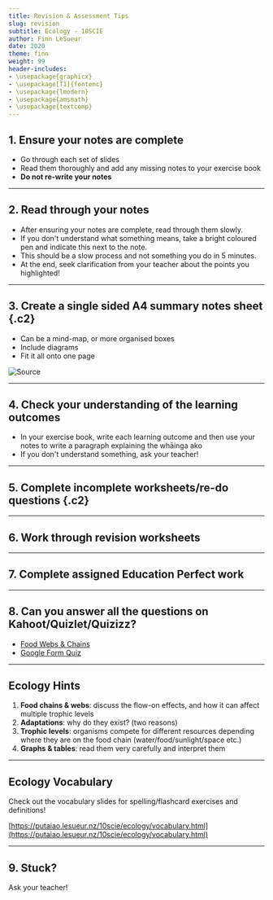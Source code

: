 ```yaml
---
title: Revision & Assessment Tips
slug: revision
subtitle: Ecology - 10SCIE
author: Finn LeSueur
date: 2020
theme: finn
weight: 99
header-includes:
- \usepackage{graphicx}
- \usepackage[T1]{fontenc}
- \usepackage{lmodern}
- \usepackage{amsmath}
- \usepackage{textcomp}
---
```


## 1. Ensure your notes are complete

- Go through each set of slides
- Read them thoroughly and add any missing notes to your exercise book
- __Do not re-write your notes__

---

## 2. Read through your notes

- After ensuring your notes are complete, read through them slowly.
- If you don't understand what something means, take a bright coloured pen and indicate this next to the note.
- This should be a slow process and not something you do in 5 minutes.
- At the end, seek clarification from your teacher about the points you highlighted!

---

## 3. Create a single sided A4 summary notes sheet {.c2}

- Can be a mind-map, or more organised boxes
- Include diagrams
- Fit it all onto one page

![[Source](https://www.deviantart.com/jocarra/art/BIOL-200-Cheat-Sheet-1-13041387)](https://images-wixmp-ed30a86b8c4ca887773594c2.wixmp.com/f/28e91a28-4b16-4080-8220-378c64726ec1/d7risr-d482027f-b39e-400c-9484-16e869c92e82.jpg?token=eyJ0eXAiOiJKV1QiLCJhbGciOiJIUzI1NiJ9.eyJzdWIiOiJ1cm46YXBwOiIsImlzcyI6InVybjphcHA6Iiwib2JqIjpbW3sicGF0aCI6IlwvZlwvMjhlOTFhMjgtNGIxNi00MDgwLTgyMjAtMzc4YzY0NzI2ZWMxXC9kN3Jpc3ItZDQ4MjAyN2YtYjM5ZS00MDBjLTk0ODQtMTZlODY5YzkyZTgyLmpwZyJ9XV0sImF1ZCI6WyJ1cm46c2VydmljZTpmaWxlLmRvd25sb2FkIl19.7_qYzMCkhLndN67Z4NkGw8HNwgLlfPywxYczmINilNA)

---

## 4. Check your understanding of the learning outcomes

- In your exercise book, write each learning outcome and then use your notes to write a paragraph explaining the whāinga ako
- If you don't understand something, ask your teacher!

---

## 5. Complete incomplete worksheets/re-do questions {.c2}

---

## 6. Work through revision worksheets

---

## 7. Complete assigned Education Perfect work

---

## 8. Can you answer all the questions on Kahoot/Quizlet/Quizizz?

- [Food Webs & Chains](https://create.kahoot.it/details/food-web-food-chain/0b1082af-894b-4b54-9893-bd56ff55d9c4)
- [Google Form Quiz](https://docs.google.com/forms/d/e/1FAIpQLSeXWTbqanvwaw9LhSHly1T6NclxOapqAHsMP-ZhhNcE9jhREg/viewform)

<!-- NOTE: Add Kahoot/Quizlet/Quizizz links here throughout unit @links -->

---

## Ecology Hints

1. __Food chains & webs__: discuss the flow-on effects, and how it can affect multiple trophic levels
2. __Adaptations__: why do they exist? (two reasons)
3. __Trophic levels__: organisms compete for different resources depending where they are on the food chain (water/food/sunlight/space etc.)
4. __Graphs & tables__: read them very carefully and interpret them

---

## Ecology Vocabulary

Check out the vocabulary slides for spelling/flashcard exercises and definitions!

[https://putaiao.lesueur.nz/10scie/ecology/vocabulary.html](https://putaiao.lesueur.nz/10scie/ecology/vocabulary.html)

---

## 9. Stuck?

Ask your teacher!
